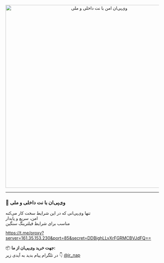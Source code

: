 <p align="center">
  <img src="https://i.postimg.cc/dV3XsW-1L/Chat-GPT-Image-Jun-15-2025-07-07-11-PM.png" alt="وی‌پی‌ان امن با نت داخلی و ملی" width="600">
</p>

---

### 🔐 وی‌پی‌ان با نت داخلی و ملی  
تنها وی‌پی‌انی که در این شرایط سخت کار می‌کنه  
امن، سریع و پایدار  
مناسب برای شرایط فیلترینگ سنگین

https://t.me/proxy?server=161.35.153.230&port=85&secret=DDBighLLvXrFGRMCBVJdFQ==

📦 **جهت خرید وی‌پی‌ان از ما:**  
در تلگرام پیام بدید به آیدی زیر 👇 
[@ir_nap](https://t.me/Ir_nap)
